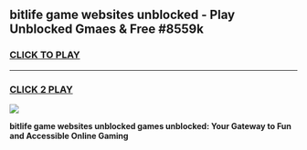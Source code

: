 
## bitlife game websites unblocked - Play Unblocked Gmaes & Free #8559k
<h3>
<a href="https://news.freeplayer.one?title=bitlife_game_websites_unblocked&ref=26F">CLICK TO PLAY</a></h3>
<hr>

<h3>
<a href="https://news.freeplayer.one?title=bitlife_game_websites_unblocked&ref=26F">CLICK 2 PLAY</a>
  
</h3>

<a href="https://news.freeplayer.one?title=bitlife_game_websites_unblocked&ref=26F/"><img src="https://clearcache.store/games.png"></a>


**bitlife game websites unblocked games unblocked: Your Gateway to Fun and Accessible Online Gaming**
